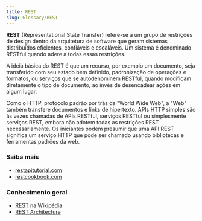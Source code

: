```yaml
---
title: REST
slug: Glossary/REST
---
```


**REST** (Representational State Transfer) refere-se a um grupo de restrições de design dentro da arquitetura de software que geram sistemas distribuídos eficientes, confiáveis e escaláveis. Um sistema é denominado RESTful quando adere a todas essas restrições.

A ideia básica do REST é que um recurso, por exemplo um documento, seja transferido com seu estado bem definido, padronização de operações e formatos, ou serviços que se autodenominem RESTful, quando modificam diretamente o tipo de documento, ao invés de desencadear ações em algum lugar.

Como o HTTP, protocolo padrão por trás da "World Wide Web", a "Web" também transfere documentos e links de hipertexto. APIs HTTP simples são às vezes chamadas de APIs RESTful, serviços RESTful ou simplesmente serviços REST, embora não adotem todas as restrições REST necessariamente. Os iniciantes podem presumir que uma API REST significa um serviço HTTP que pode ser chamado usando bibliotecas e ferramentas padrões da web.

### Saiba mais

- [restapitutorial.com](http://www.restapitutorial.com/)
- [restcookbook.com](http://restcookbook.com/)

### Conhecimento geral

- [REST](https://pt.wikipedia.org/wiki/REST) na Wikipédia
- [REST Architecture](https://www.service-architecture.com/articles/web-services/representational_state_transfer_rest.html)
